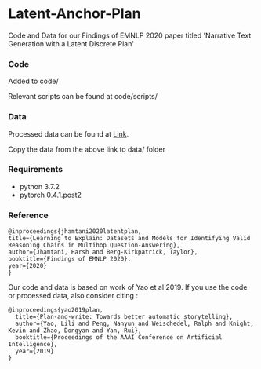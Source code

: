 # Latent-Anchor-Plan

Code and Data for our Findings of EMNLP 2020 paper titled 'Narrative Text Generation with a Latent Discrete Plan'


### Code

Added to code/

Relevant scripts can be found at code/scripts/


### Data

Processed data can be found at [Link](https://drive.google.com/drive/folders/16aAIosERw5CQPiKkbUr0xn1O3sNFJvlz?usp=sharing). 

Copy the data from the above link to data/ folder


### Requirements
- python 3.7.2
- pytorch 0.4.1.post2



### Reference

```
@inproceedings{jhamtani2020latentplan, 
title={Learning to Explain: Datasets and Models for Identifying Valid Reasoning Chains in Multihop Question-Answering}, 
author={Jhamtani, Harsh and Berg-Kirkpatrick, Taylor}, 
booktitle={Findings of EMNLP 2020}, 
year={2020} 
}
```


Our code and data is based on work of Yao et al 2019. If you use the code or processed data, also consider citing :
```
@inproceedings{yao2019plan,
  title={Plan-and-write: Towards better automatic storytelling},
  author={Yao, Lili and Peng, Nanyun and Weischedel, Ralph and Knight, Kevin and Zhao, Dongyan and Yan, Rui},
  booktitle={Proceedings of the AAAI Conference on Artificial Intelligence},
  year={2019}
}
```

